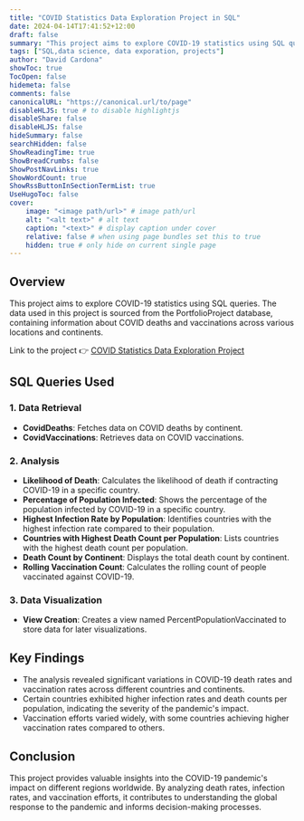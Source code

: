 ```yaml
---
title: "COVID Statistics Data Exploration Project in SQL"
date: 2024-04-14T17:41:52+12:00
draft: false
summary: "This project aims to explore COVID-19 statistics using SQL queries. The data used in this project is sourced from the PortfolioProject database, containing information about COVID deaths and vaccinations across various locations and continents."
tags: ["SQL,data science, data exporation, projects"]
author: "David Cardona"
showToc: true
TocOpen: false
hidemeta: false
comments: false
canonicalURL: "https://canonical.url/to/page"
disableHLJS: true # to disable highlightjs
disableShare: false
disableHLJS: false
hideSummary: false
searchHidden: false
ShowReadingTime: true
ShowBreadCrumbs: false
ShowPostNavLinks: true
ShowWordCount: true
ShowRssButtonInSectionTermList: true
UseHugoToc: false
cover:
    image: "<image path/url>" # image path/url
    alt: "<alt text>" # alt text
    caption: "<text>" # display caption under cover
    relative: false # when using page bundles set this to true
    hidden: true # only hide on current single page
---
```

## Overview

This project aims to explore COVID-19 statistics using SQL queries. The data used in this project is sourced from the PortfolioProject database, containing information about COVID deaths and vaccinations across various locations and continents.

Link to the project 👉
[COVID Statistics Data Exploration Project](https://github.com/davidcardonadev/COVID_Statistics_Data_Exploration_Project_in_SQL)

## SQL Queries Used

### 1. Data Retrieval

- **CovidDeaths**: Fetches data on COVID deaths by continent.
- **CovidVaccinations**: Retrieves data on COVID vaccinations.

### 2. Analysis

- **Likelihood of Death**: Calculates the likelihood of death if contracting COVID-19 in a specific country.
- **Percentage of Population Infected**: Shows the percentage of the population infected by COVID-19 in a specific country.
- **Highest Infection Rate by Population**: Identifies countries with the highest infection rate compared to their population.
- **Countries with Highest Death Count per Population**: Lists countries with the highest death count per population.
- **Death Count by Continent**: Displays the total death count by continent.
- **Rolling Vaccination Count**: Calculates the rolling count of people vaccinated against COVID-19.

### 3. Data Visualization

- **View Creation**: Creates a view named PercentPopulationVaccinated to store data for later visualizations.

## Key Findings

- The analysis revealed significant variations in COVID-19 death rates and vaccination rates across different countries and continents.
- Certain countries exhibited higher infection rates and death counts per population, indicating the severity of the pandemic's impact.
- Vaccination efforts varied widely, with some countries achieving higher vaccination rates compared to others.

## Conclusion

This project provides valuable insights into the COVID-19 pandemic's impact on different regions worldwide. By analyzing death rates, infection rates, and vaccination efforts, it contributes to understanding the global response to the pandemic and informs decision-making processes.